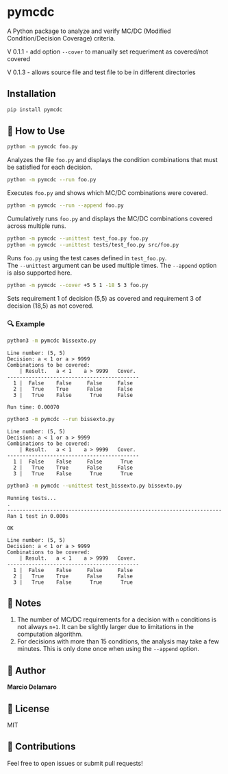# pymcdc

A Python package to analyze and verify MC/DC (Modified Condition/Decision Coverage) criteria.

V 0.1.1 - add option `--cover` to manually set requeriment as covered/not covered

V 0.1.3 - allows source file and test file to be in different directories

## Installation

```bash
pip install pymcdc
```

## 🚀 How to Use

```bash
python -m pymcdc foo.py
```
Analyzes the file `foo.py` and displays the condition combinations that must be satisfied for each decision.

```bash
python -m pymcdc --run foo.py
```
Executes `foo.py` and shows which MC/DC combinations were covered.

```bash
python -m pymcdc --run --append foo.py
```
Cumulatively runs `foo.py` and displays the MC/DC combinations covered across multiple runs.

```bash
python -m pymcdc --unittest test_foo.py foo.py
python -m pymcdc --unittest tests/test_foo.py src/foo.py

```
Runs `foo.py` using the test cases defined in `test_foo.py`.  
The `--unittest` argument can be used multiple times. The `--append` option is also supported here.

```bash
python -m pymcdc --cover +5 5 1 -18 5 3 foo.py
```
Sets requirement 1 of decision (5,5) as covered and requirement 3 of decision (18,5) as not covered.


### 🔍 Example

```bash
python3 -m pymcdc bissexto.py
```

```
Line number: (5, 5)
Decision: a < 1 or a > 9999
Combinations to be covered: 
    | Result.   a < 1    a > 9999   Cover. 
-------------------------------------------
  1 |  False    False     False     False  
  2 |   True    True      False     False  
  3 |   True    False      True     False  

Run time: 0.00070 
```

```bash
python3 -m pymcdc --run bissexto.py
```

```
Line number: (5, 5)
Decision: a < 1 or a > 9999
Combinations to be covered: 
    | Result.   a < 1    a > 9999   Cover. 
-------------------------------------------
  1 |  False    False     False      True  
  2 |   True    True      False     False  
  3 |   True    False      True      True 
```

```bash
python3 -m pymcdc --unittest test_bissexto.py bissexto.py
```

```
Running tests...
.
----------------------------------------------------------------------
Ran 1 test in 0.000s

OK

Line number: (5, 5)
Decision: a < 1 or a > 9999
Combinations to be covered: 
    | Result.   a < 1    a > 9999   Cover. 
-------------------------------------------
  1 |  False    False     False     False  
  2 |   True    True      False     False  
  3 |   True    False      True      True  
```

## 📝 Notes

1. The number of MC/DC requirements for a decision with `n` conditions is not always `n+1`. It can be slightly larger due to limitations in the computation algorithm.
2. For decisions with more than 15 conditions, the analysis may take a few minutes. This is only done once when using the `--append` option.

## 👤 Author

**Marcio Delamaro**

## 📄 License

MIT

## 🤝 Contributions

Feel free to open issues or submit pull requests!
